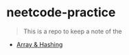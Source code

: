 # neetcode-practice
> This is a repo to keep a note of the

- [Array & Hashing](https://github.com/abhishekpatelmc/neetcode-practice/blob/main/ArraysHashing.md)

